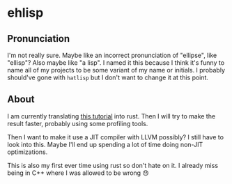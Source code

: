 # ehlisp

## Pronunciation
I'm not really sure. Maybe like an incorrect pronunciation of "ellipse", like "ellisp"? Also maybe 
like "a lisp". I named it this because I think it's funny to name all of my projects 
to be some variant of my name or initials. I probably should've gone with `hatlisp`
but I don't want to change it at this point.

## About
I am currently translating [this tutorial](https://bernsteinbear.com/blog/lisp/00_fundamentals/) 
into rust. Then I will try to make the result faster, probably using some profiling tools.

Then I want to make it use a JIT compiler with LLVM possibly? I still have to look into this. 
Maybe I'll end up spending a lot of time doing non-JIT optimizations.

This is also my first ever time using rust so don't hate on it. I already miss 
being in C++ where I was allowed to be wrong 😓
